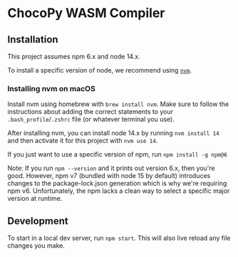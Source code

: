 # ChocoPy WASM Compiler

## Installation

This project assumes npm 6.x and node 14.x.

To install a specific version of node, we recommend using [`nvm`](https://github.com/nvm-sh/nvm).

### Installing nvm on macOS

Install nvm using homebrew with `brew install nvm`. Make sure to follow the instructions about
adding the correct statements to your `.bash_profile`/`.zshrc` file (or whatever terminal you use).

After installing nvm, you can install node 14.x by running `nvm install 14` and then activate it
for this project with `nvm use 14`.

If you just want to use a specific version of npm, run `npm install -g npm@6`

Note: If you run `npm --version` and it prints out version 6.x, then you're good. However, npm v7
(bundled with node 15 by default) introduces changes to the package-lock.json generation which is
why we're requiring npm v6. Unfortunately, the npm lacks a clean way to select a specific major
version at runtime.

## Development

To start in a local dev server, run `npm start`. This will also live reload
any file changes you make.
